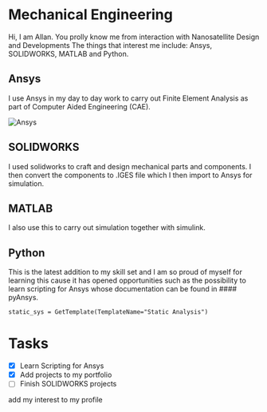 # Mechanical Engineering
Hi, I am Allan. You prolly know me from interaction with Nanosatellite Design and Developments
The things that interest me include: Ansys, SOLIDWORKS, MATLAB and Python.

## Ansys
I use Ansys in my day to day work to carry out Finite Element Analysis as part of Computer Aided Engineering (CAE).

![Ansys](https://companieslogo.com/img/orig/ANSS_BIG-4e994f5d.png?t=1652258615)

## SOLIDWORKS
I used solidworks to craft and design mechanical parts and components. I then convert the components to .IGES file which I then import to Ansys for simulation.

## MATLAB
I also use this to carry out simulation together with simulink.

## Python
This is the latest addition to my skill set and I am so proud of myself for learning this cause it has opened opportunities such as the possibility to learn scripting for Ansys whose documentation can be found in #### pyAnsys.

```
static_sys = GetTemplate(TemplateName="Static Analysis")
```

# Tasks

- [X] Learn Scripting for Ansys
- [X] Add projects to my portfolio
- [ ] Finish SOLIDWORKS projects

add my interest to my profile
